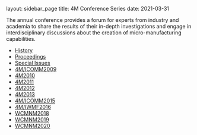layout: sidebar_page
title:  4M Conference Series
date: 2021-03-31

The annual conference provides a forum for experts from industry and academia to share the results of their in-depth investigations and engage in interdisciplinary discussions about the creation of micro-manufacturing capabilities.


<div class=" terms title-terms">
    <ul class="links inline in-links">
        <li><a href="./2012/History_4M_Conference_Series2012.html">History</a></li>
        <li><a href="../content/4M-conference-series.html">Proceedings</a></li>
        <li><a href="../content/Special-Issues.html">Special Issues</a></li>
        <li><a href="./2009.html">4M/ICOMM2009</a></li>
        <li><a href="./2010.html">4M2010</a></li>
        <li><a href="./2011.html">4M2011</a></li>
        <li><a href="./2012.html">4M2012</a></li>
        <li><a href="./2013.html">4M2013</a></li>
        <li><a href="./2015.html">4M/ICOMM2015</a></li>
        <li><a href="./2016.html">4M/IWMF2016</a></li>
        <li><a href="./2018.html">WCMNM2018</a></li>
        <li><a href="./2019.html">WCMNM2019</a></li>
        <li><a href="./2020.html">WCMNM2020</a></li>
    </ul>
</div>